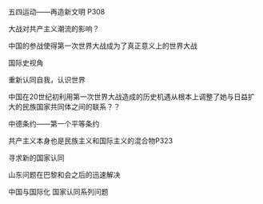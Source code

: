 
五四运动——再造新文明 P308

大战对共产主义潮流的影响？

中国的参战使得第一次世界大战成为了真正意义上的世界大战

国际史视角

重新认同自我，认识世界

中国在20世纪初利用第一次世界大战造成的历史机遇从根本上调整了她与日益扩大的民族国家共同体之间的联系？？

中德条约——第一个平等条约

共产主义本身也是民族主义和国际主义的混合物P323

寻求新的国家认同

山东问题在巴黎和会之后的迅速解决

中国与国际化  国家认同系列问题